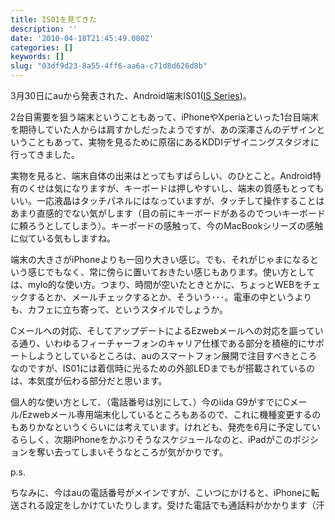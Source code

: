 ```yaml
---
title: IS01を見てきた
description: ''
date: '2010-04-18T21:45:49.000Z'
categories: []
keywords: []
slug: "03df9d23-8a55-4ff6-aa6a-c71d8d626d8b"
---
```

3月30日にauから発表された、Android端末IS01([IS Series](http://au-is.jp/))。

2台目需要を狙う端末ということもあって、iPhoneやXperiaといった1台目端末を期待していた人からは肩すかしだったようですが、あの深澤さんのデザインということもあって、実物を見るために原宿にあるKDDIデザイニングスタジオに行ってきました。

実物を見ると、端末自体の出来はとってもすばらしい、のひとこと。Android特有のくせは気になりますが、キーボードは押しやすいし、端末の質感もとってもいい。一応液晶はタッチパネルにはなっていますが、タッチして操作することはあまり直感的でない気がします（目の前にキーボードがあるのでついキーボードに頼ろうとしてしまう）。キーボードの感触って、今のMacBookシリーズの感触に似ている気もしますね。

端末の大きさがiPhoneよりも一回り大きい感じ。でも、それがじゃまになるという感じでもなく、常に傍らに置いておきたい感じもあります。使い方としては、mylo的な使い方。つまり、時間が空いたときとかに、ちょっとWEBをチェックするとか、メールチェックするとか、そういう･･･。電車の中というよりも、カフェに立ち寄って、というスタイルでしょうか。

Cメールへの対応、そしてアップデートによるEzwebメールへの対応を謳っている通り、いわゆるフィーチャーフォンのキャリア仕様である部分を積極的にサポートしようとしているところは、auのスマートフォン展開で注目すべきところなのですが、IS01には着信時に光るための外部LEDまでもが搭載されているのは、本気度が伝わる部分だと思います。

個人的な使い方として、（電話番号は別にして、）今のiida G9がすでにCメール/Ezwebメール専用端末化しているところもあるので、これに機種変更するのもありかなというくらいには考えています。けれども、発売を6月に予定しているらしく、次期iPhoneをかぶりそうなスケジュールなのと、iPadがこのボジションを奪い去ってしまいそうなところが気がかりです。

p.s.

ちなみに、今はauの電話番号がメインですが、こいつにかけると、iPhoneに転送される設定をしかけていたりします。受けた電話でも通話料がかかります（汗